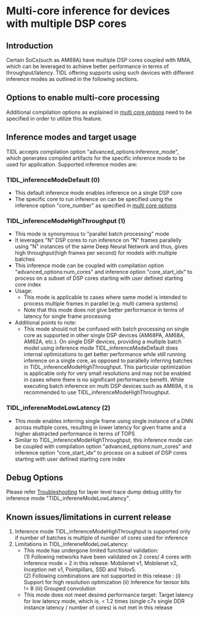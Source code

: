 # Multi-core inference for devices with multiple DSP cores 

## Introduction

Certain SoCs(such as AM69A) have multiple DSP cores coupled with MMA, which can be leveraged to achieve better performance in terms of throughput/latency.
TIDL offering supports using such devices with different inference modes as outlined in the following sections.

## Options to enable multi-core processing
Additional compilation options as explained in [multi core options](../examples/osrt_python/README.md#options-for-devices-with-multiple-DSP-cores) need to be specified in order to utilize this feature. <br>

## Inference modes and target usage

TIDL accepts compilation option "advanced_options:inference_mode", which generates compiled artifacts for the specific inference mode to be used for application.
Supported inference modes are:

### TIDL_inferenceModeDefault (0)
  * This default inference mode enables inference on a single DSP core
  * The specific core to run inference on can be specified using the inference option "core_number" as specified in [multi core options](../examples/osrt_python/README.md#options-for-devices-with-multiple-DSP-cores)
### TIDL_inferenceModeHighThroughput (1)
  * This mode is synonymous to "parallel batch processing" mode
  * It leverages "N" DSP cores to run inference on "N" frames parallelly using "N" instances of the same Deep Neural Network and thus, gives high throughput(high frames per second) for models with multiple batches
  * This inference mode can be coupled with compilation option "advanced_options:num_cores" and inference option "core_start_idx" to process on a subset of DSP cores starting with user defined starting core index
  * Usage:
    * This mode is applicable to cases where same model is intended to process multiple frames in parallel (e.g. multi camera systems)
    * Note that this mode does not give better performance in terms of latency for single frame processing
  * Additional points to note:
    * This mode should not be confused with batch processing on single core as supported in other single DSP devices (AM68PA, AM68A, AM62A, etc.). 
    On single DSP devices, providing a multiple batch model using inference mode TIDL_inferenceModeDefault does internal optimizations to get better performance while still running inference on a single core, as opposed to parallelly inferring batches in TIDL_inferenceModeHighThroughput. This particular optimization is applicable only for very small resolutions and may not be enabled in cases where there is no significant performance benefit. While executing batch inference on multi DSP devices such as AM69A, it is recommended to use TIDL_inferenceModeHighThroughput.
### TIDL_infereneModeLowLatency (2)
  * This mode enables inferring single frame using single instance of a DNN across multiple cores, resulting in lower latency for given frame and a higher abstracted performance in terms of TOPS
  * Similar to TIDL_inferenceModeHighThroughput, this inference mode can be coupled with compilation option "advanced_options:num_cores" and inference option "core_start_idx" to process on a subset of DSP cores starting with user defined starting core index


## Debug Options
Please refer [Troubleshooting](./tidl_osr_debug.md#trace-dump-utility-for-multi-core-inference) for layer level trace dump debug utility for inference mode "TIDL_infereneModeLowLatency".

## Known issues/limitations in current release

1. Inference mode TIDL_inferenceModeHighThroughput is supported only if number of batches is multiple of number of cores used for inference
2. Limitations in TIDL_infereneModeLowLatency: <br>
    * This mode has undergone limited functional validation: <br>
    (1) Following networks have been validated on 2 cores/ 4 cores with inference mode = 2 in this release: Mobilenet v1, Mobilenet v2, Inception net v1, Pointpillars, SSD and Yolov5. <br>
    (2) Following combinations are not supported in this release : (i) Support for high resolution optimization (ii) Inference for tensor bits != 8 (iii) Grouped convolution
    * This mode does not meet desired performance target: Target latency for low latency mode, which is, < 1.2 times (single c7x single DDR instance latency / number of cores) is not met in this release





